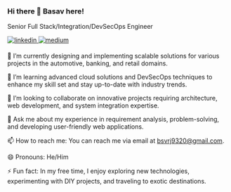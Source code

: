 ### Hi there 👋 Basav here!

Senior Full Stack/Integration/DevSecOps Engineer

<a href="https://www.linkedin.com/in/basavcn/" target="_blank">
<img src=https://img.shields.io/badge/linkedin-%231E77B5.svg?&style=for-the-badge&logo=linkedin&logoColor=white alt=linkedin style="margin-bottom: 5px;" />
</a>
<a href="https://medium.com/@bsvrj9320" target="_blank">
<img src=https://img.shields.io/badge/medium-%23292929.svg?&style=for-the-badge&logo=medium&logoColor=white alt=medium style="margin-bottom: 5px;" />
</a>

🔭 I’m currently designing and implementing scalable solutions for various projects in the automotive, banking, and retail domains.

🌱 I’m learning advanced cloud solutions and DevSecOps techniques to enhance my skill set and stay up-to-date with industry trends.

👯 I’m looking to collaborate on innovative projects requiring architecture, web development, and system integration expertise.

💬 Ask me about my experience in requirement analysis, problem-solving, and developing user-friendly web applications.

📫 How to reach me: You can reach me via email at bsvrj9320@gmail.com.

😄 Pronouns: He/Him

⚡ Fun fact: In my free time, I enjoy exploring new technologies, experimenting with DIY projects, and traveling to exotic destinations.
